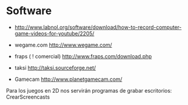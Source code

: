# Software #
  * http://www.labnol.org/software/download/how-to-record-computer-game-videos-for-youtube/2205/

  * wegame.com http://www.wegame.com/
  * fraps ( ! comercial) http://www.fraps.com/download.php
  * taksi http://taksi.sourceforge.net/
  * Gamecam http://www.planetgamecam.com/

Para los juegos en 2D nos servirán programas de grabar escritorios: CrearScreencasts